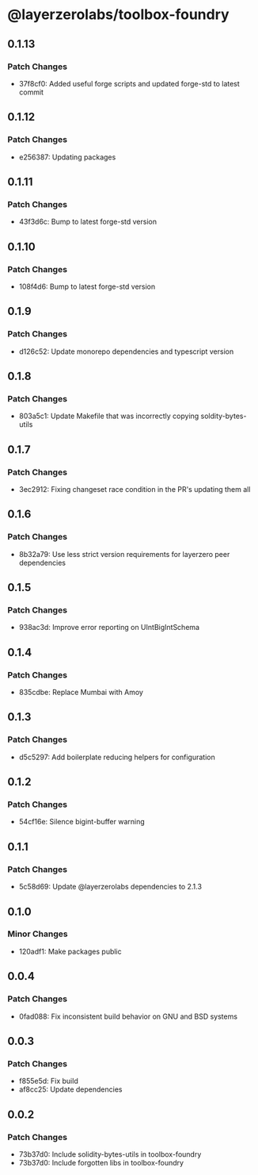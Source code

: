 # @layerzerolabs/toolbox-foundry

## 0.1.13

### Patch Changes

- 37f8cf0: Added useful forge scripts and updated forge-std to latest commit

## 0.1.12

### Patch Changes

- e256387: Updating packages

## 0.1.11

### Patch Changes

- 43f3d6c: Bump to latest forge-std version

## 0.1.10

### Patch Changes

- 108f4d6: Bump to latest forge-std version

## 0.1.9

### Patch Changes

- d126c52: Update monorepo dependencies and typescript version

## 0.1.8

### Patch Changes

- 803a5c1: Update Makefile that was incorrectly copying soldity-bytes-utils

## 0.1.7

### Patch Changes

- 3ec2912: Fixing changeset race condition in the PR's updating them all

## 0.1.6

### Patch Changes

- 8b32a79: Use less strict version requirements for layerzero peer dependencies

## 0.1.5

### Patch Changes

- 938ac3d: Improve error reporting on UIntBigIntSchema

## 0.1.4

### Patch Changes

- 835cdbe: Replace Mumbai with Amoy

## 0.1.3

### Patch Changes

- d5c5297: Add boilerplate reducing helpers for configuration

## 0.1.2

### Patch Changes

- 54cf16e: Silence bigint-buffer warning

## 0.1.1

### Patch Changes

- 5c58d69: Update @layerzerolabs dependencies to 2.1.3

## 0.1.0

### Minor Changes

- 120adf1: Make packages public

## 0.0.4

### Patch Changes

- 0fad088: Fix inconsistent build behavior on GNU and BSD systems

## 0.0.3

### Patch Changes

- f855e5d: Fix build
- af8cc25: Update dependencies

## 0.0.2

### Patch Changes

- 73b37d0: Include solidity-bytes-utils in toolbox-foundry
- 73b37d0: Include forgotten libs in toolbox-foundry
